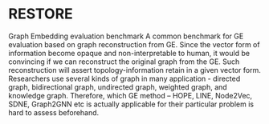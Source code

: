 # RESTORE
Graph Embedding evaluation benchmark
 A common benchmark for GE evaluation based on graph reconstruction from GE. Since the vector form of information become opaque and non-interpretable to human, it would be convincing if we can reconstruct the original graph from the GE. Such reconstruction will assert topology-information retain in a given vector form. Researchers use several kinds of graph in many application - directed graph, bidirectional graph, undirected graph, weighted graph, and knowledge graph. Therefore, which GE method – HOPE, LINE, Node2Vec, SDNE, Graph2GNN etc is actually applicable for their particular problem is hard to assess beforehand.
 
